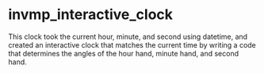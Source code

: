 # invmp_interactive_clock



This clock took the current hour, minute, and second using datetime, and created an interactive clock that matches the current time by writing a code that determines the angles of the hour hand, minute hand, and second hand.
